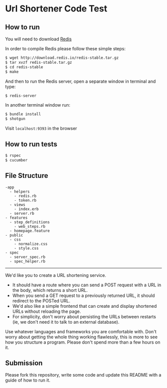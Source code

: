 Url Shortener Code Test
========

How to run
--------

You will need to download [Redis](http://redis.io/topics/quickstart)

In order to compile Redis please follow these simple steps:

```sh
$ wget http://download.redis.io/redis-stable.tar.gz
$ tar xvzf redis-stable.tar.gz
$ cd redis-stable
$ make
```
And then to run the Redis server, open a separate window in terminal and type:

```sh
$ redis-server
```

In another terminal window run:

```sh
$ bundle install
$ shotgun
```

Visit `localhost:9393` in the browser


How to run tests
---------

```sh
$ rspec
$ cucumber
```

File Structure
----------------
```
-app
  - helpers
    - redis.rb
    - token.rb
  - views
    - index.erb
  - server.rb
- features
  - step_definitions
    - web_steps.rb
  - homepage.feature
- public
  - css
    - normalize.css
    - style.css
- spec
  - server_spec.rb
  - spec_helper.rb
```

----------

We'd like you to create a URL shortening service.
- It should have a route where you can send a POST request with a URL in the body, which
returns a short URL.
- When you send a GET request to a previously returned URL, it should redirect to the
POSTed URL.
- We'd also like a simple frontend that can create and display shortened URLs without
reloading the page.
- For simplicity, don't worry about persisting the URLs between restarts (ie, we don't
need it to talk to an external database).

Use whatever languages and frameworks you are comfortable with. Don't worry about getting
the whole thing working flawlessly, this is more to see how you structure a program. Please
don't spend more than a few hours on it.

## Submission

Please fork this repository, write some code and update this README with a guide of how to
run it.
